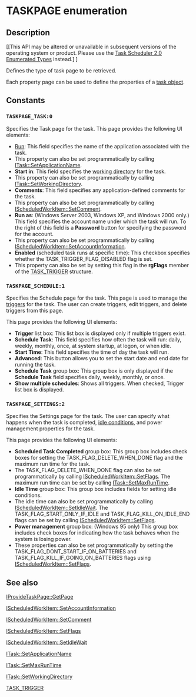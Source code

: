 # TASKPAGE enumeration

## Description

[[This API may be altered or unavailable in subsequent versions of the operating system or product. Please use the [Task Scheduler 2.0 Enumerated Types](https://learn.microsoft.com/windows/desktop/TaskSchd/task-scheduler-2-0-enumerated-types) instead.] ]

Defines the type of task page to be retrieved.

Each property page can be used to define the properties of a [task object](https://learn.microsoft.com/windows/desktop/TaskSchd/t).

## Constants

### `TASKPAGE_TASK:0`

Specifies the Task page for the task. This page provides the following UI elements:

* [Run](https://learn.microsoft.com/windows/desktop/api/mstask/nf-mstask-ischeduledworkitem-run): This field specifies the name of the application associated with the task.
* This property can also be set programmatically by calling
  [ITask::SetApplicationName](https://learn.microsoft.com/windows/desktop/api/mstask/nf-mstask-itask-setapplicationname).
* **Start in**: This field specifies the [working directory](https://learn.microsoft.com/windows/desktop/TaskSchd/w) for the task.
* This property can also be set programmatically by calling
  [ITask::SetWorkingDirectory](https://learn.microsoft.com/windows/desktop/api/mstask/nf-mstask-itask-setworkingdirectory).
* **Comments**: This field specifies any application-defined comments for the task.
* This property can also be set programmatically by calling
  [IScheduledWorkItem::SetComment](https://learn.microsoft.com/windows/desktop/api/mstask/nf-mstask-ischeduledworkitem-setcomment).
* **Run as**: (Windows Server 2003, Windows XP, and Windows 2000 only.) This field specifies the account name under which the task will run. To the right of this field is a **Password** button for specifying the password for the account.
* This property can also be set programmatically by calling
  [IScheduledWorkItem::SetAccountInformation](https://learn.microsoft.com/windows/desktop/api/mstask/nf-mstask-ischeduledworkitem-setaccountinformation).
* **Enabled** (scheduled task runs at specific time): This checkbox specifies whether the TASK_TRIGGER_FLAG_DISABLED flag is set.
* This property can also be set by setting this flag in the **rgFlags** member of the
  [TASK_TRIGGER](https://learn.microsoft.com/windows/desktop/api/mstask/ns-mstask-task_trigger) structure.

### `TASKPAGE_SCHEDULE:1`

Specifies the Schedule page for the task. This page is used to manage the [triggers](https://learn.microsoft.com/windows/desktop/TaskSchd/t) for the task. The user can create triggers, edit triggers, and delete triggers from this page.

This page provides the following UI elements:

* **Trigger** list box: This list box is displayed only if multiple triggers exist.
* **Schedule Task**: This field specifies how often the task will run: daily, weekly, monthly, once, at system startup, at logon, or when idle.
* **Start Time**: This field specifies the time of day the task will run.
* **Advanced**: This button allows you to set the start date and end date for running the task.
* **Schedule Task** group box: This group box is only displayed if the **Schedule Task** field specifies daily, weekly, monthly, or once.
* **Show multiple schedules**: Shows all triggers. When checked, Trigger list box is displayed.

### `TASKPAGE_SETTINGS:2`

Specifies the Settings page for the task. The user can specify what happens when the task is completed, [idle conditions](https://learn.microsoft.com/windows/desktop/TaskSchd/i), and power management properties for the task.

This page provides the following UI elements:

* **Scheduled Task Completed** group box: This group box includes check boxes for setting the TASK_FLAG_DELETE_WHEN_DONE flag and the maximum run time for the task.
* The TASK_FLAG_DELETE_WHEN_DONE flag can also be set programmatically by calling
  [IScheduledWorkItem::SetFlags](https://learn.microsoft.com/windows/desktop/api/mstask/nf-mstask-ischeduledworkitem-setflags). The maximum run time can be set by calling
  [ITask::SetMaxRunTime](https://learn.microsoft.com/windows/desktop/api/mstask/nf-mstask-itask-setmaxruntime).
* **Idle Time** group box: This group box includes fields for setting idle conditions.
* The idle time can also be set programmatically by calling
  [IScheduledWorkItem::SetIdleWait](https://learn.microsoft.com/windows/desktop/api/mstask/nf-mstask-ischeduledworkitem-setidlewait). The TASK_FLAG_START_ONLY_IF_IDLE and TASK_FLAG_KILL_ON_IDLE_END flags can be set by calling
  [IScheduledWorkItem::SetFlags](https://learn.microsoft.com/windows/desktop/api/mstask/nf-mstask-ischeduledworkitem-setflags).
* **Power management** group box: (Windows 95 only) This group box includes check boxes for indicating how the task behaves when the system is losing power.
* These properties can also be set programmatically by setting the TASK_FLAG_DONT_START_IF_ON_BATTERIES and TASK_FLAG_KILL_IF_GOING_ON_BATTERIES flags using
  [IScheduledWorkItem::SetFlags](https://learn.microsoft.com/windows/desktop/api/mstask/nf-mstask-ischeduledworkitem-setflags).

## See also

[IProvideTaskPage::GetPage](https://learn.microsoft.com/windows/desktop/api/mstask/nf-mstask-iprovidetaskpage-getpage)

[IScheduledWorkItem::SetAccountInformation](https://learn.microsoft.com/windows/desktop/api/mstask/nf-mstask-ischeduledworkitem-setaccountinformation)

[IScheduledWorkItem::SetComment](https://learn.microsoft.com/windows/desktop/api/mstask/nf-mstask-ischeduledworkitem-setcomment)

[IScheduledWorkItem::SetFlags](https://learn.microsoft.com/windows/desktop/api/mstask/nf-mstask-ischeduledworkitem-setflags)

[IScheduledWorkItem::SetIdleWait](https://learn.microsoft.com/windows/desktop/api/mstask/nf-mstask-ischeduledworkitem-setidlewait)

[ITask::SetApplicationName](https://learn.microsoft.com/windows/desktop/api/mstask/nf-mstask-itask-setapplicationname)

[ITask::SetMaxRunTime](https://learn.microsoft.com/windows/desktop/api/mstask/nf-mstask-itask-setmaxruntime)

[ITask::SetWorkingDirectory](https://learn.microsoft.com/windows/desktop/api/mstask/nf-mstask-itask-setworkingdirectory)

[TASK_TRIGGER](https://learn.microsoft.com/windows/desktop/api/mstask/ns-mstask-task_trigger)